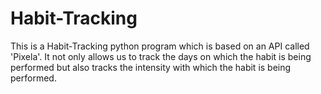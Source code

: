 # Habit-Tracking
This is a Habit-Tracking python program which is based on an API called 'Pixela'. 
It not only allows us to track the days on which the habit is being performed but also tracks the intensity with which the habit is being performed.

